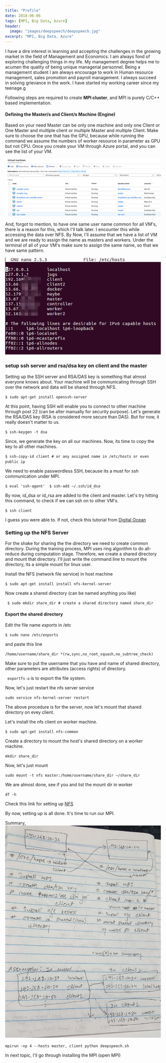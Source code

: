 ```yaml
---
title: "Profile"
date: 2018-06-06
tags: [MPI, Big Data, Azure]
header:
  image: "images/deepspeech/deepspeech.jpg"
excerpt: "MPI, Big Data, Azure"
---
```


I have a dire interest in learning and accepting the challenges in the growing market in the field of Management and Economics. I am always fond of exploring challenging things in my life. My management degree helps me to acumen the quality of being unique managerial personnel. Being a management student I am always encourage to work in Human resource management, sales promotion and payroll management. I always succeed in solving grievance in the work. I have started my working career since my teenage.g

Following steps are required to create **MPI cluster**, and MPI is purely C/C++ based implementation.

#### Defining the Master/s and Client/s Machine (Engine)

Based on your need Master can be only one machine and only one Client or One Master and multiple
client or multiple Master and multiple Client.
Make sure to choose the one that has the GPU, because while running the command we assume the 
numbers of worker resource in parameter as GPU but not CPU.
Once you create your VM through Azure portal, and you can see the list of your VM.

![Azure VM's](/images/MPI/Azure.png) 

And, forgot to mention, to have one same user name common for
all VM's, there is a reason for this, which I'll talk later.
I encounter this while accessing the data over NFS. 
By Now, I'll assume that we have a list of VM and we are ready to assign the name as 
masters and workers. Under the terminal of all of your VM's make sure to assign 
the same name, so that we have same pattern.

![/etc/hosts](/images/MPI/hosts.jpg)

### setup ssh server and rsa/dsa key on client and the master

Setting up the SSH server and RSA/DAS key is something that almost everyone knows about.
Your machine will be communicating through SSH over the network and data will be shared
through NFS.

`$ sudo apt-get install openssh-server`
 
At this point, having SSH will enable you to connect to other machine through post 22 (can be alter 
manually for security purpose).
Let's generate the RSA/DAS key (RSA is considered more secure than DAS). But for now, it really
doesn't matter to us.

`$ ssh-keygen -t dsa`
 
Since, we generate the key on all our machines. Now, its time to copy the key to all other machines.

`$ ssh-copy-id client # or any assigned name in /etc/hosts or even public ip` 

We need to enable passwordless SSH, because its a must for ssh communication under MPI.

`$ eval 'ssh-agent' 
 $ ssh-add ~/.ssh/id_dsa`
 
By now, id_dsa or id_rsa are added to the client and master.
Let's try hitting this command, to check if we can ssh on to other VM's.

`$ ssh client`

I guess you were able to. If not, check this tutorial from [Digital Ocean](https://www.digitalocean.com/community/tutorials/how-to-configure-ssh-key-based-authentication-on-a-linux-server)

### Setting up the NFS Server

For the shake for sharing the the directory we need to create common directory.
During the training process, MPI uses ring algorithm to do all-reduce during computation stage.
Therefore, we create a shared directory and mount that directory.
I'll just write the command line to mount the directory, its a simple mount for linux user.

Install the NFS (network file service) in host machine

`$ sudo apt-get install install nfs-kernel-server`

Now create a shared directory (can be named anything you like) 

` $ sudo mkdir share_dir # create a shared directory named share_dir`
 
#### Export the shared directory

Edit the file name *exports* in /etc

`$ sudo nano /etc/exports`

and paste this line

`/home/username/share_dir *(rw,sync,no_root_squash,no_subtree_check)`

Make sure to put the username that you have and name of shared directory, other parameters are attributes (access rights) of directory.

` exportfs-a` is to export the file system.

Now, let's just restart the nfs server service

`sudo service nfs-kernel-server restart`

The above procedure is for the server, now let's mount that shared directory on evey client.

Let's install the nfs client on worker machine.

`$ sudo apt-get install nfs-common`

Create a directory to mount the host's shared directory on a worker machine.

`mkdir share_dir`

Now, let's just mount

`sudo mount -t nfs master:/home/username/share_dir ~/share_dir`

We are almost done, see if you and list the mount dir in worker

`df -h`

Check this link for setting up [NFS](https://www.digitalocean.com/community/tutorials/how-to-set-up-an-nfs-mount-on-ubuntu-16-04)

By now, setting up is all done. It's time to run our MPI.

Summary,
![Summary](/images/MPI/cluster.jpg)

`mpirun -np 4 --hosts master, client python deepspeech.sh`

In next topic, I'll go through installing the MPI (open MPI)